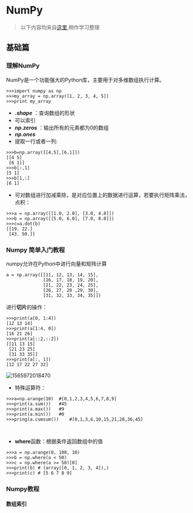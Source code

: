 # NumPy

>以下内容均来自[这里](https://www.numpy.org.cn/),稍作学习整理
## 基础篇
### 理解NumPy
NumPy是一个功能强大的Python库，主要用于对多维数组执行计算。
```
>>>import numpy as np 
>>>my_array = np.array([1, 2, 3, 4, 5]) 
>>>print my_array
```
- _**.shape**_ ：查询数组的形状
- 可以索引
- _**np.zeros**_ ：输出所有的元素都为0的数组
- _**np.ones**_
- 提取一行或者一列:
```
>>>b=np.array([[4,5],[6,1]])
[[4 5]
 [6 1]]
>>>b[:,1]
[5 1]
>>>b[1,:]
[6 1]
```

- 可对数组进行加减乘除，是对应位置上的数据进行运算，若要执行矩阵乘法，点积：
```
>>>a = np.array([[1.0, 2.0], [3.0, 4.0]]) 
>>>b = np.array([[5.0, 6.0], [7.0, 8.0]])
>>>c=a.dot(b)
[[19. 22.]
 [43. 50.]]
```

  

### Numpy 简单入门教程

numpy允许在Python中进行向量和矩阵计算

```
a = np.array([[11, 12, 13, 14, 15],
              [16, 17, 18, 19, 20],
              [21, 22, 23, 24, 25],
              [26, 27, 28 ,29, 30],
              [31, 32, 33, 34, 35]])
```

进行**切片**的操作：

```
>>>print(a[0, 1:4]) 
[12 13 14]
>>>print(a[1:4, 0]) 
[16 21 26]
>>>print(a[::2,::2]) 
[[11 13 15]
 [21 23 25]
 [31 33 35]]
>>>print(a[:, 1]) 
[12 17 22 27 32]
```

![1565972018470](C:\Users\Codemao\AppData\Roaming\Typora\typora-user-images\1565972018470.png)

- 特殊运算符：
```
>>>a=np.arange(10)	#[0,1,2,3,4,5,6,7,8,9]
>>>print(a.sum())	#45
>>>print(a.max())	#9
>>>print(a.min())	#0
>>>pring(a.cumsum())	#[0,1,3,6,10,15,21,28,36,45]

  
```

- **where**函数：根据条件返回数组中的值

```
>>>a = np.arange(0, 100, 10)
>>>b = np.where(a < 50) 
>>>c = np.where(a >= 50)[0]
>>>print(b) # (array([0, 1, 2, 3, 4]),)
>>>print(c) # [5 6 7 8 9]  
```
### Numpy教程

#### 数组索引

